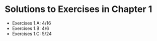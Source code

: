# Solutions to Exercises in Chapter 1

- Exercises 1.A: 4/16
- Exercises 1.B: 4/6
- Exercises 1.C: 5/24